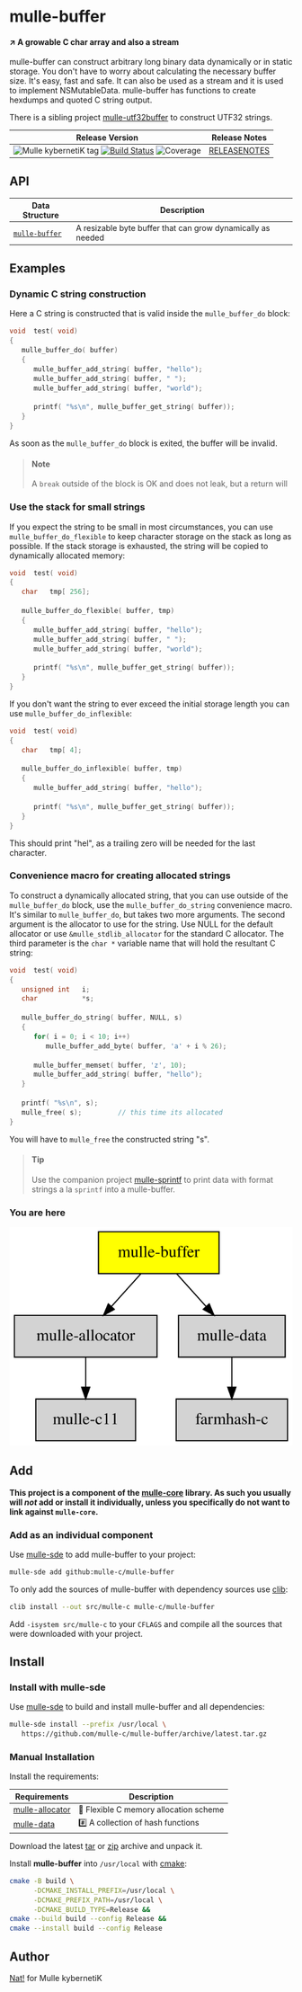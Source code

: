 # mulle-buffer

#### ↗️ A growable C char array and also a stream

mulle-buffer can construct arbitrary long binary data dynamically or in static
storage. You don't have to worry about calculating the necessary buffer size.
It's easy, fast and safe. It can also be used as a stream and it is used to
implement NSMutableData. mulle-buffer has functions to create hexdumps and
quoted C string output.

There is a sibling project [mulle-utf32buffer](//mulle-c/mulle-utf32buffer)
to construct UTF32 strings.



| Release Version                                       | Release Notes
|-------------------------------------------------------|--------------
| ![Mulle kybernetiK tag](https://img.shields.io/github/tag/mulle-c/mulle-buffer.svg?branch=release) [![Build Status](https://github.com/mulle-c/mulle-buffer/workflows/CI/badge.svg?branch=release)](//github.com/mulle-c/mulle-buffer/actions) ![Coverage](https://img.shields.io/badge/coverage-95%25%C2%A0-seagreen) | [RELEASENOTES](RELEASENOTES.md) |


## API

| Data Structure                               | Description
| ---------------------------------------------| ----------------------------------------
| [`mulle-buffer`](dox/API_BUFFER.md)          | A resizable byte buffer that can grow dynamically as needed






## Examples


### Dynamic C string construction

Here a C string is constructed that is valid inside the `mulle_buffer_do`
block:


``` c
void  test( void)
{
   mulle_buffer_do( buffer)
   {
      mulle_buffer_add_string( buffer, "hello");
      mulle_buffer_add_string( buffer, " ");
      mulle_buffer_add_string( buffer, "world");

      printf( "%s\n", mulle_buffer_get_string( buffer));
   }
}
```

As soon as the `mulle_buffer_do` block is exited, the buffer will be invalid.

> #### Note
>
> A `break` outside of the block is OK and does not leak, but a return will


### Use the stack for small strings

If you expect the string to be small in most circumstances, you can use
`mulle_buffer_do_flexible` to keep character storage on the stack as long
as possible. If the stack storage is exhausted, the string will be copied
to dynamically allocated memory:


``` c
void  test( void)
{
   char   tmp[ 256];

   mulle_buffer_do_flexible( buffer, tmp)
   {
      mulle_buffer_add_string( buffer, "hello");
      mulle_buffer_add_string( buffer, " ");
      mulle_buffer_add_string( buffer, "world");

      printf( "%s\n", mulle_buffer_get_string( buffer));
   }
}
```

If you don't want the string to ever exceed the initial storage length
you can use `mulle_buffer_do_inflexible`:

``` c
void  test( void)
{
   char   tmp[ 4];

   mulle_buffer_do_inflexible( buffer, tmp)
   {
      mulle_buffer_add_string( buffer, "hello");

      printf( "%s\n", mulle_buffer_get_string( buffer));
   }
}
```

This should print "hel", as a trailing zero will be needed for the last
character.


### Convenience macro for creating allocated strings

To construct a dynamically allocated string, that you can use outside of the
`mulle_buffer_do` block, use the `mulle_buffer_do_string` convenience macro.
It's similar to `mulle_buffer_do`, but takes two more arguments.
The second argument is the allocator to use for
the string. Use NULL for the default allocator or use `&mulle_stdlib_allocator`
for the standard C allocator. The third parameter is the `char *` variable name
that will hold the resultant C string:



``` c
void  test( void)
{
   unsigned int   i;
   char           *s;

   mulle_buffer_do_string( buffer, NULL, s)
   {
      for( i = 0; i < 10; i++)
         mulle_buffer_add_byte( buffer, 'a' + i % 26);

      mulle_buffer_memset( buffer, 'z', 10);
      mulle_buffer_add_string( buffer, "hello");
   }

   printf( "%s\n", s);
   mulle_free( s);         // this time its allocated
}
```

You will have to `mulle_free` the constructed string "s".


> #### Tip
>
> Use the companion project [mulle-sprintf](//github.com/mulle-core/mulle-sprintf) to
> print data with format strings a la `sprintf` into a mulle-buffer.
>


### You are here

![Overview](overview.dot.svg)





## Add

**This project is a component of the [mulle-core](//github.com/mulle-core/mulle-core) library. As such you usually will *not* add or install it
individually, unless you specifically do not want to link against
`mulle-core`.**


### Add as an individual component

Use [mulle-sde](//github.com/mulle-sde) to add mulle-buffer to your project:

``` sh
mulle-sde add github:mulle-c/mulle-buffer
```

To only add the sources of mulle-buffer with dependency
sources use [clib](https://github.com/clibs/clib):


``` sh
clib install --out src/mulle-c mulle-c/mulle-buffer
```

Add `-isystem src/mulle-c` to your `CFLAGS` and compile all the sources that were downloaded with your project.


## Install

### Install with mulle-sde

Use [mulle-sde](//github.com/mulle-sde) to build and install mulle-buffer and all dependencies:

``` sh
mulle-sde install --prefix /usr/local \
   https://github.com/mulle-c/mulle-buffer/archive/latest.tar.gz
```

### Manual Installation

Install the requirements:

| Requirements                                 | Description
|----------------------------------------------|-----------------------
| [mulle-allocator](https://github.com/mulle-c/mulle-allocator)             | 🔄 Flexible C memory allocation scheme
| [mulle-data](https://github.com/mulle-c/mulle-data)             | #️⃣ A collection of hash functions

Download the latest [tar](https://github.com/mulle-c/mulle-buffer/archive/refs/tags/latest.tar.gz) or [zip](https://github.com/mulle-c/mulle-buffer/archive/refs/tags/latest.zip) archive and unpack it.

Install **mulle-buffer** into `/usr/local` with [cmake](https://cmake.org):

``` sh
cmake -B build \
      -DCMAKE_INSTALL_PREFIX=/usr/local \
      -DCMAKE_PREFIX_PATH=/usr/local \
      -DCMAKE_BUILD_TYPE=Release &&
cmake --build build --config Release &&
cmake --install build --config Release
```


## Author

[Nat!](https://mulle-kybernetik.com/weblog) for Mulle kybernetiK  



